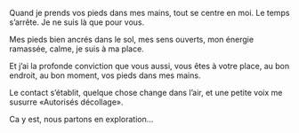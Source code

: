Quand je prends vos pieds dans mes mains, tout se centre en moi. Le temps s’arrête. Je ne suis là que pour vous.

Mes pieds bien ancrés dans le sol, mes sens ouverts, mon énergie ramassée, calme, je suis à ma place.

Et j’ai la profonde conviction que vous aussi, vous êtes à votre place, au bon endroit, au bon moment, vos pieds dans mes mains.

Le contact s’établit, quelque chose change dans l’air, et une petite voix me susurre «Autorisés décollage».

Ca y est, nous partons en exploration…
